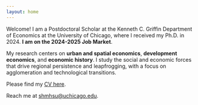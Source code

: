```yaml
---
layout: home
---
```


Welcome! I am a Postdoctoral Scholar at the Kenneth C. Griffin Department of Economics at the University of Chicago, where I received my Ph.D. in 2024. **I am on the 2024-2025 Job Market**.

My research centers on **urban and spatial economics**, **development economics**, and **economic history**. I study the social and economic forces that drive regional persistence and leapfrogging, with a focus on agglomeration and technological transitions.

Please find my <a href="/assets/cv/cv_hsu.pdf" target="_blank">CV here</a>.

Reach me at <a href="mailto:shmhsu@uchicago.edu">shmhsu@uchicago.edu</a>.
